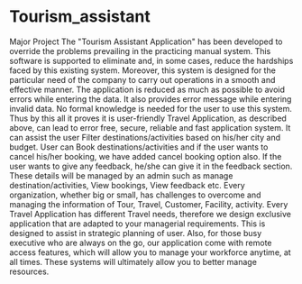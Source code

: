 # Tourism_assistant
Major Project 
The "Tourism Assistant Application" has been developed to override the problems prevailing in the practicing manual system. This software is supported to eliminate and, in some cases, reduce the hardships faced by 
this existing system. Moreover, this system is designed for the particular need of the company to carry out operations in a smooth and effective manner.
The application is reduced as much as possible to avoid errors while entering the data. It also provides error message while entering invalid data. No formal knowledge is needed for the user to use this system. 
Thus by this all it proves it is user-friendly Travel Application, as described above, can lead to error free, secure, reliable and fast application system. It can assist the user Filter destinations/activities 
based on his/her city and budget. User can Book destinations/activities and if the user wants to cancel his/her booking, we have added cancel booking option also. If the user wants to give any feedback, he/she 
can give it in the feedback section. These details will be managed by an admin such as manage destination/activities, View bookings, View feedback etc. 
Every organization, whether big or small, has challenges to overcome and managing the information of Tour, Travel, Customer, Facility, activity. Every Travel Application has different Travel needs, therefore we
design exclusive application that are adapted to your managerial requirements. This is designed to assist in strategic planning of user. Also, for those busy executive who are always on the go, our application 
come with remote access features, which will allow you to manage your workforce anytime, at all times. These systems will ultimately allow you to better manage resources.

